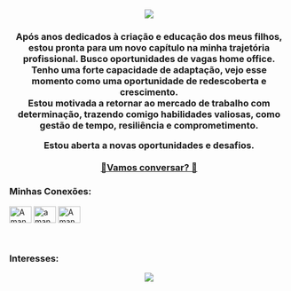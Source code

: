 <h1 align="center">
  <h1 align="center">
    <img src="https://readme-typing-svg.herokuapp.com/?font=Righteous&size=35&center=true&vCenter=true&width=500&height=70&duration=4000&lines=Olá+meu+nome+é+Amanda!;" />
</h1>
<h3 align="center">Após anos dedicados à criação e educação dos meus filhos, estou pronta para um novo capítulo na minha trajetória profissional. 
Busco oportunidades de vagas home office. </br>
Tenho uma forte capacidade de adaptação, vejo esse momento como uma oportunidade de redescoberta e crescimento. </br>
Estou motivada a retornar ao mercado de trabalho com determinação, trazendo comigo habilidades valiosas, como gestão de tempo, resiliência e comprometimento.

Estou aberta a novas oportunidades e desafios. </br></br>
[💬Vamos conversar? 🚀](https://wa.me/5534988413428?text=Vim+do+portif%C3%B3lio) </h3>

<h3 align="left">Minhas Conexões:</h3>
<p align="left">
<a href="https://www.linkedin.com/in/amanda-breidenbach-450178264" target="blank"><img align="center" src="https://raw.githubusercontent.com/rahuldkjain/github-profile-readme-generator/master/src/images/icons/Social/linked-in-alt.svg" alt="Amandabrei" height="30" width="40" /></a>
<a href="https://instagram.com/amanda.breidenbach.1" target="blank"><img align="center" src="https://raw.githubusercontent.com/rahuldkjain/github-profile-readme-generator/master/src/images/icons/Social/instagram.svg" alt="amanda.breidenbach.1" height="30" width="40" /></a>
<a href="https://github.com/Amandabrei" target="blank"><img align="center" src="https://raw.githubusercontent.com/rahuldkjain/github-profile-readme-generator/master/src/images/icons/Social/github.svg" alt="Amandabrei" height="30" width="40" /></a>
</p>
</br>
<h3 align="left">Interesses:</h3>
<p align="left">
 <div align="center">
    <img src="https://skillicons.dev/icons?i=react,vite,html,css,javascript,vscode,git,cs,java,mysql,php,photoshop,ai,wordpress" /><br>
</div>
</p>

<!---
Amandabrei/Amandabrei is a ✨ special ✨ repository because its `README.md` (this file) appears on your GitHub profile.
You can click the Preview link to take a look at your changes.
--->
